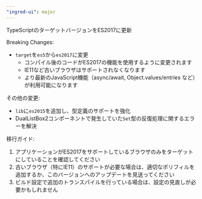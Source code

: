 ```yaml
---
"ingred-ui": major
---
```


TypeScriptのターゲットバージョンをES2017に更新

Breaking Changes:
- `target`を`es5`から`es2017`に変更
  - コンパイル後のコードがES2017の機能を使用するように変更されます
  - IE11など古いブラウザはサポートされなくなります
  - より最新のJavaScript機能（async/await, Object.values/entries など）が利用可能になります

その他の変更:
- `lib`に`es2015`を追加し、型定義のサポートを強化
- DualListBox2コンポーネントで発生していた`Set`型の反復処理に関するエラーを解決

移行ガイド:
1. アプリケーションがES2017をサポートしているブラウザのみをターゲットにしていることを確認してください
2. 古いブラウザ（特にIE11）のサポートが必要な場合は、適切なポリフィルを追加するか、このバージョンへのアップデートを見送ってください
3. ビルド設定で追加のトランスパイルを行っている場合は、設定の見直しが必要かもしれません
